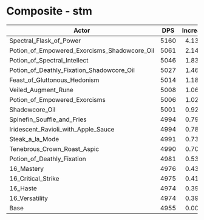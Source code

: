 # Composite - stm
| Actor | DPS | Increase |
|---|:---:|:---:|
|Spectral_Flask_of_Power|5160|4.13%|
|Potion_of_Empowered_Exorcisms_Shadowcore_Oil|5061|2.14%|
|Potion_of_Spectral_Intellect|5046|1.83%|
|Potion_of_Deathly_Fixation_Shadowcore_Oil|5027|1.46%|
|Feast_of_Gluttonous_Hedonism|5014|1.18%|
|Veiled_Augment_Rune|5008|1.06%|
|Potion_of_Empowered_Exorcisms|5006|1.02%|
|Shadowcore_Oil|5001|0.92%|
|Spinefin_Souffle_and_Fries|4994|0.79%|
|Iridescent_Ravioli_with_Apple_Sauce|4994|0.78%|
|Steak_a_la_Mode|4991|0.73%|
|Tenebrous_Crown_Roast_Aspic|4990|0.70%|
|Potion_of_Deathly_Fixation|4981|0.53%|
|16_Mastery|4976|0.43%|
|16_Critical_Strike|4975|0.41%|
|16_Haste|4974|0.39%|
|16_Versatility|4974|0.39%|
|Base|4955|0.00%|
